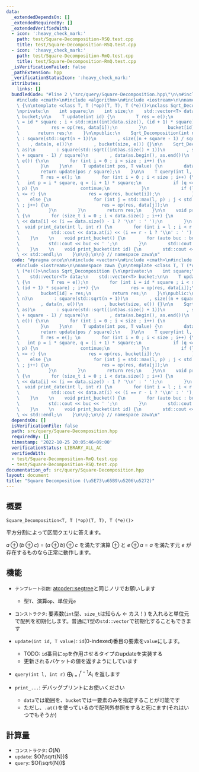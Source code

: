 ```yaml
---
data:
  _extendedDependsOn: []
  _extendedRequiredBy: []
  _extendedVerifiedWith:
  - icon: ':heavy_check_mark:'
    path: test/Square-Decomposition-RSQ.test.cpp
    title: test/Square-Decomposition-RSQ.test.cpp
  - icon: ':heavy_check_mark:'
    path: test/Square-Decomposition-RmQ.test.cpp
    title: test/Square-Decomposition-RmQ.test.cpp
  _isVerificationFailed: false
  _pathExtension: hpp
  _verificationStatusIcon: ':heavy_check_mark:'
  attributes:
    links: []
  bundledCode: "#line 2 \"src/query/Square-Decomposition.hpp\"\n\n#include <vector>\n\
    #include <cmath>\n#include <algorithm>\n#include <iostream>\n\nnamespace zawa\
    \ {\n\ntemplate <class T, T (*op)(T, T), T (*e)()>\nclass Sqrt_Decomposition {\n\
    \nprivate:\n    int square;\n    int size;\n    std::vector<T> data;\n    std::vector<T>\
    \ bucket;\n\n    T update(int id) {\n        T res = e();\n        for (int i\
    \ = id * square ; i < std::min((int)data.size(), (id + 1) * square) ; i++) {\n\
    \            res = op(res, data[i]);\n        }\n        bucket[id] = res;\n \
    \       return res;\n    }\n\npublic:\n    Sqrt_Decomposition(int n)\n       \
    \ : square(std::sqrt(n + 1))\n        , size((n + square - 1) / square)\n    \
    \    , data(n, e())\n        , bucket(size, e()) {}\n\n    Sqrt_Decomposition(std::vector<T>\
    \ as)\n        : square(std::sqrt((int)as.size() + 1))\n        , size(((int)as.size()\
    \ + square - 1) / square)\n        , data(as.begin(), as.end())\n        , bucket(size,\
    \ e()) {\n\n        for (int i = 0 ; i < size ; i++) {\n            update(i);\n\
    \        }\n    }\n\n    T update(int pos, T value) {\n        data[pos] = value;\n\
    \        return update(pos / square);\n    }\n\n    T query(int l, int r) {\n\
    \        T res = e(); \n        for (int i = 0 ; i < size ; i++) {\n         \
    \   int p = i * square, q = (i + 1) * square;\n            if (q <= l and r <=\
    \ p) {\n                continue;\n            }\n            if (l <= p and q\
    \ <= r) {\n                res = op(res, bucket[i]);\n            }\n        \
    \    else {\n                for (int j = std::max(l, p) ; j < std::min(r, q)\
    \ ; j++) {\n                    res = op(res, data[j]);\n                }\n \
    \           }\n        }\n        return res;\n    }\n\n    void print_data()\
    \ {\n        for (size_t i = 0 ; i < data.size() ; i++) {\n            std::cout\
    \ << data[i] << (i == data.size() - 1 ? '\\n' : ' ');\n        }\n    }\n\n  \
    \  void print_date(int l, int r) {\n        for (int i = l ; i < r ; i++) {\n\
    \            std::cout << data.at(i) << (i == r - 1 ? '\\n' : ' ');\n        }\n\
    \    }\n    \n    void print_bucket() {\n        for (auto buc : bucket) {\n \
    \           std::cout << buc << ' ';\n        }\n        std::cout << std::endl;\n\
    \    }\n    \n    void print_bucket(int id) {\n        std::cout << bucket.at(id)\
    \ << std::endl;\n    }\n\n};\n\n} // namespace zawa\n"
  code: "#pragma once\n\n#include <vector>\n#include <cmath>\n#include <algorithm>\n\
    #include <iostream>\n\nnamespace zawa {\n\ntemplate <class T, T (*op)(T, T), T\
    \ (*e)()>\nclass Sqrt_Decomposition {\n\nprivate:\n    int square;\n    int size;\n\
    \    std::vector<T> data;\n    std::vector<T> bucket;\n\n    T update(int id)\
    \ {\n        T res = e();\n        for (int i = id * square ; i < std::min((int)data.size(),\
    \ (id + 1) * square) ; i++) {\n            res = op(res, data[i]);\n        }\n\
    \        bucket[id] = res;\n        return res;\n    }\n\npublic:\n    Sqrt_Decomposition(int\
    \ n)\n        : square(std::sqrt(n + 1))\n        , size((n + square - 1) / square)\n\
    \        , data(n, e())\n        , bucket(size, e()) {}\n\n    Sqrt_Decomposition(std::vector<T>\
    \ as)\n        : square(std::sqrt((int)as.size() + 1))\n        , size(((int)as.size()\
    \ + square - 1) / square)\n        , data(as.begin(), as.end())\n        , bucket(size,\
    \ e()) {\n\n        for (int i = 0 ; i < size ; i++) {\n            update(i);\n\
    \        }\n    }\n\n    T update(int pos, T value) {\n        data[pos] = value;\n\
    \        return update(pos / square);\n    }\n\n    T query(int l, int r) {\n\
    \        T res = e(); \n        for (int i = 0 ; i < size ; i++) {\n         \
    \   int p = i * square, q = (i + 1) * square;\n            if (q <= l and r <=\
    \ p) {\n                continue;\n            }\n            if (l <= p and q\
    \ <= r) {\n                res = op(res, bucket[i]);\n            }\n        \
    \    else {\n                for (int j = std::max(l, p) ; j < std::min(r, q)\
    \ ; j++) {\n                    res = op(res, data[j]);\n                }\n \
    \           }\n        }\n        return res;\n    }\n\n    void print_data()\
    \ {\n        for (size_t i = 0 ; i < data.size() ; i++) {\n            std::cout\
    \ << data[i] << (i == data.size() - 1 ? '\\n' : ' ');\n        }\n    }\n\n  \
    \  void print_date(int l, int r) {\n        for (int i = l ; i < r ; i++) {\n\
    \            std::cout << data.at(i) << (i == r - 1 ? '\\n' : ' ');\n        }\n\
    \    }\n    \n    void print_bucket() {\n        for (auto buc : bucket) {\n \
    \           std::cout << buc << ' ';\n        }\n        std::cout << std::endl;\n\
    \    }\n    \n    void print_bucket(int id) {\n        std::cout << bucket.at(id)\
    \ << std::endl;\n    }\n\n};\n\n} // namespace zawa\n"
  dependsOn: []
  isVerificationFile: false
  path: src/query/Square-Decomposition.hpp
  requiredBy: []
  timestamp: '2022-10-25 20:05:46+09:00'
  verificationStatus: LIBRARY_ALL_AC
  verifiedWith:
  - test/Square-Decomposition-RmQ.test.cpp
  - test/Square-Decomposition-RSQ.test.cpp
documentation_of: src/query/Square-Decomposition.hpp
layout: document
title: "Square Decomposition (\u5E73\u65B9\u5206\u5272)"
---
```


## 概要
```
Square_Decomposition<T, T (*op)(T, T), T (*e)()>
```

平方分割によって区間クエリに答えます。

$a \oplus (b \oplus c)\ =\ (a \oplus b) \oplus c$ を満たす演算 $\oplus$ と $e \oplus a\ =\ a$ を満たす元 $e$ が存在するものなら正常に動作します。


## 機能

- `テンプレート引数`: [atcoder::segtree](https://atcoder.github.io/ac-library/document_ja/segtree.html)と同じノリでお願いします
	- 型`T`、演算`op`、単位元`e`

- `コンストラクタ`: 要素数(`int`型、`size_t`は知らん <- カス！) を入れると単位元で配列を初期化します。普通に`T`型の`std::vector`で初期化することもできます

- `update(int id, T value)`: `id`(0-indexed)番目の要素を`value`にします。
	- TODO: `id`番目に`op`を作用させるタイプのupdateを実装する
	- 更新されるバケットの値を返すようにしています

- `query(int l, int r)` $\displaystyle \bigoplus_{i = l}^{r - 1} A_i$ を返します

- `print_...`: デバッグプリントにお使いください
	- `data`では範囲を、`bucket`では一要素のみを指定することが可能です
	- ただし、`.at()`を使っているので配列外参照をすると死にます(それはいつでもそうか)


## 計算量

- `コンストラクタ`: $O(N)$
- `update`: $O(\sqrt{N})$
- `query`: $O(\sqrt{N})$
